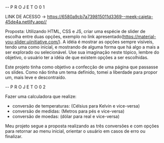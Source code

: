 -- P R O J E T O   0 1 

LINK DE ACESSO -> https://6580a9cb7a739815011d3369--meek-cajeta-45de4a.netlify.app//

Proposta: Utilizando HTML, CSS e JS, criar uma espécie de slider de escolha entre duas opções, exemplo no link apresentado(https://material-you-slider.uiinitiative.com/).
A idéia é mostrar as opções sempre visíveis, tendo uma como inicial, e mostrando de alguma forma que há algo a mais a ser
explorado ou selecionável.
Use sua imaginação neste tópico, lembre do objetivo, o usuário ter a idéia de que existem
opções a ser escolhidas.

Este projeto tinha como objetivo a confecção de uma página que passasse os slides. 
Como não tinha um tema definido, tomei a liberdade para propor um, mais leve e descontraído. 

-- P R O J E T O   0 2

Fazer uma calculadora que realize:
- conversão de temperaturas: (Célsius para Kelvin e vice-versa)
- conversão de medidas: (Metros para pés e vice-versa)
- conversão de moedas: (dólar para real e vice-versa)

Meu projeto segue a proposta realizando as três conversões e com opções para retornar ao menu inicial, orientar o usuário em casos de erro ou finalizar.


